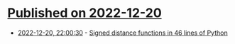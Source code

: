 # [Published on 2022-12-20](index.md)

* [2022-12-20, 22:00:30](https://news.ycombinator.com/item?id=34073298) - [Signed distance functions in 46 lines of Python](https://vgel.me/posts/donut/)

